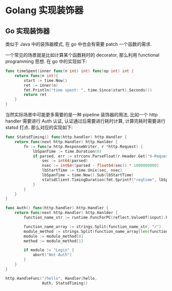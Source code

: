 # Golang 实现装饰器

## Go 实现装饰器

类似于 Java 中的装饰器模式, 在 go 中也会有需要 patch 一个函数的需求.

一个常见的场景就是比如计算某个函数耗时的 decorator, 那么利用 functional programming 思想. 在 go 中的实现如下:

```go
func timeSpent(inner func(n int) int) func(op int) int {
	return func(n int){
		start := time.Now()
		ret := inner(n)
		fmt.Println("time spent: ", time.Since(start).Seconds())
		return ret
	}
}
```

当然实际场景中可能更多需要的是一种 pipeline 装饰器的用法, 比如一个 http handler 需要进行 Auth 认证, 认证通过后需要进行耗时计算, 计算完耗时需要进行 statsd 打点. 那么对应的实现如下:

```go
func StatsdTiming() func(http.handler) http.Handler {
	return func(next http.Handler) http.Hanlder {
		fn := func(w http.ResponseWriter, r *http.Request) {
			lbSpanTime := time.Duration(0)
			if parsed, err := strconv.ParseFloat(r.Header.Get("X-Request-Start"), 64); err == nil {
				sec := int64(parsed)
				nsec := int64((parsed - float64(sec)) * 1000000000)
				lbStartTime := time.Unix(sec, nsec)
				lbSpanTime = time.Now().Sub(lbStartTime)
				statsdClient.TimingDuration(fmt.Sprintf("reqtime", lbSpanTime))
			}
		}
	}
}

func Auth() func(http.handler) http.Handler {
    return func(next http.Handler) http.Hanlder {
        function_name_str := runtime.FuncForPC(reflect.ValueOf(input).Pointer()).Name()

        function_name_array := strings.Split(function_name_str, "/")
        module_method := strings.Split(function_name_array[len(function_name_array)-1], ".")
        module := module_method[0]
        method := module_method[1]

        if module != "Login" {
            abort("Not Auth")
        }
    }
}

http.HandleFunc("/hello", Handler(hello,
                Auth, StatsdTiming))
```


